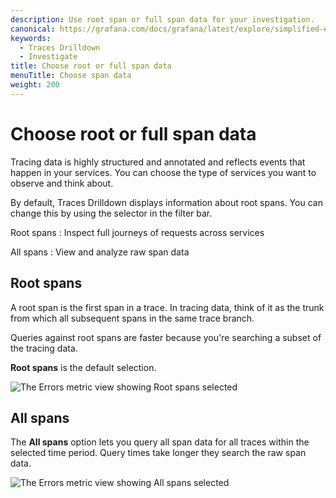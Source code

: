 ```yaml
---
description: Use root span or full span data for your investigation.
canonical: https://grafana.com/docs/grafana/latest/explore/simplified-exploration/traces/investigate/
keywords:
  - Traces Drilldown
  - Investigate
title: Choose root or full span data
menuTitle: Choose span data
weight: 200
---
```


# Choose root or full span data

Tracing data is highly structured and annotated and reflects events that happen in your services.
You can choose the type of services you want to observe and think about.

By default, Traces Drilldown displays information about root spans.
You can change this by using the selector in the filter bar.

Root spans
: Inspect full journeys of requests across services

All spans
: View and analyze raw span data

<!-- Add screenshots of root span vs all spans and some info about when you'd use one or the other-->

## Root spans

A root span is the first span in a trace.
In tracing data, think of it as the trunk from which all subsequent spans in the same trace branch.

Queries against root spans are faster because you're searching a subset of the tracing data.

**Root spans** is the default selection.

![The Errors metric view showing Root spans selected](/media/docs/explore-traces/traces-drilldown-errors-root-spans.png)

## All spans

The **All spans** option lets you query all span data for all traces within the selected time period.
Query times take longer they search the raw span data.

![The Errors metric view showing All spans selected](/media/docs/explore-traces/traces-drilldown-errors-all-spans.png)
